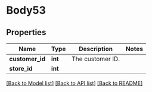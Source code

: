 # Body53

## Properties
Name | Type | Description | Notes
------------ | ------------- | ------------- | -------------
**customer_id** | **int** | The customer ID. | 
**store_id** | **int** |  | 

[[Back to Model list]](../README.md#documentation-for-models) [[Back to API list]](../README.md#documentation-for-api-endpoints) [[Back to README]](../README.md)


